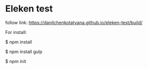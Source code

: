 # Eleken test

follow link:
https://danilchenkotatyana.github.io/eleken-test/build/

For install:

$ npm install

$ npm install gulp

$ npm init

